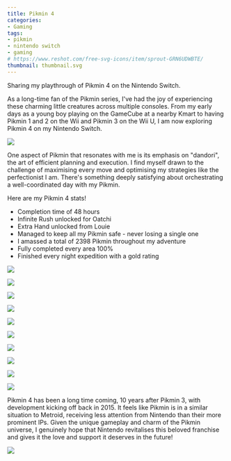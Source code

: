 ```yaml
---
title: Pikmin 4
categories:
- Gaming
tags:
- pikmin
- nintendo switch
- gaming
# https://www.reshot.com/free-svg-icons/item/sprout-GRN6UDWBTE/
thumbnail: thumbnail.svg
---
```


Sharing my playthrough of Pikmin 4 on the Nintendo Switch.

<!-- more -->

As a long-time fan of the Pikmin series, I've had the joy of experiencing these charming little creatures across multiple consoles. From my early days as a young boy playing on the GameCube at a nearby Kmart to having Pikmin 1 and 2 on the Wii and Pikmin 3 on the Wii U, I am now exploring Pikmin 4 on my Nintendo Switch.

![](title.jpg)

One aspect of Pikmin that resonates with me is its emphasis on "dandori", the art of efficient planning and execution. I find myself drawn to the challenge of maximising every move and optimising my strategies like the perfectionist I am. There's something deeply satisfying about orchestrating a well-coordinated day with my Pikmin.

Here are my Pikmin 4 stats!

- Completion time of 48 hours
- Infinite Rush unlocked for Oatchi
- Extra Hand unlocked from Louie
- Managed to keep all my Pikmin safe - never losing a single one
- I amassed a total of 2398 Pikmin throughout my adventure
- Fully completed every area 100%
- Finished every night expedition with a gold rating

![](story-stats.png)

![](rescue-results.jpg)

![](status-report-pikmin.jpg)

![](save-file.jpg)

![](areas.jpg)

![](areas-100%.jpg)

![](night.jpg)

![](infinite-rush.jpg)

![](extra-hand.jpg)

![](extra-hand-2.jpg)

Pikmin 4 has been a long time coming, 10 years after Pikmin 3, with development kicking off back in 2015. It feels like Pikmin is in a similar situation to Metroid, receiving less attention from Nintendo than their more prominent IPs. Given the unique gameplay and charm of the Pikmin universe, I genuinely hope that Nintendo revitalises this beloved franchise and gives it the love and support it deserves in the future!

![](see-you-again.jpg)
